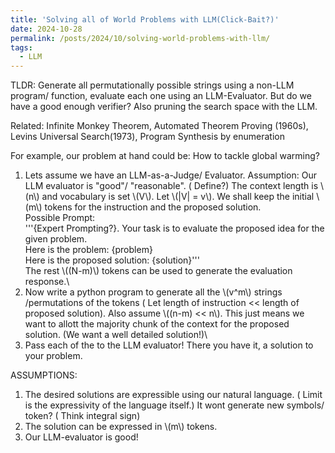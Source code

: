 ```yaml
---
title: 'Solving all of World Problems with LLM(Click-Bait?)'
date: 2024-10-28
permalink: /posts/2024/10/solving-world-problems-with-llm/
tags:
  - LLM
---
```


TLDR: Generate all permutationally possible strings using a non-LLM program/ function, evaluate each one using an LLM-Evaluator. But do we have a good enough verifier? Also pruning the search space with the LLM.

Related: Infinite Monkey Theorem, Automated Theorem Proving (1960s), Levins Universal Search(1973), Program Synthesis by enumeration

For example, our problem at hand could be: How to tackle global warming?

1) Lets assume we have an LLM-as-a-Judge/ Evaluator.
Assumption: Our LLM evaluator is "good"/ "reasonable". ( Define?)
The context length is \\(n\\) and vocabulary is set \\(V\\). Let \\(|V| = v\\). We shall keep the initial \\(m\\) tokens for the instruction and the proposed solution.\
Possible Prompt:\
'''{Expert Prompting?}. Your task is to evaluate the proposed idea for the given problem.\
Here is the problem: {problem}\
Here is the proposed solution: {solution}'''\
The rest \\((N-m)\\) tokens can be used to generate the evaluation response.\
2) Now write a python program to generate all the \\(v^m\\) strings /permutations of the tokens ( Let length of instruction << length of proposed solution). Also assume \\((n-m) << n\\). This just means we want to allott the majority chunk of the context for the proposed solution. (We want a well detailed solution!)\
3) Pass each of the to the LLM evaluator! There you have it, a solution to your problem.

ASSUMPTIONS:
1) The desired solutions are expressible using our natural language. ( Limit is the expressivity of the language itself.) It wont generate new symbols/ token? ( Think integral sign)
2) The solution can be expressed in \\(m\\) tokens.
3) Our LLM-evaluator is good!


